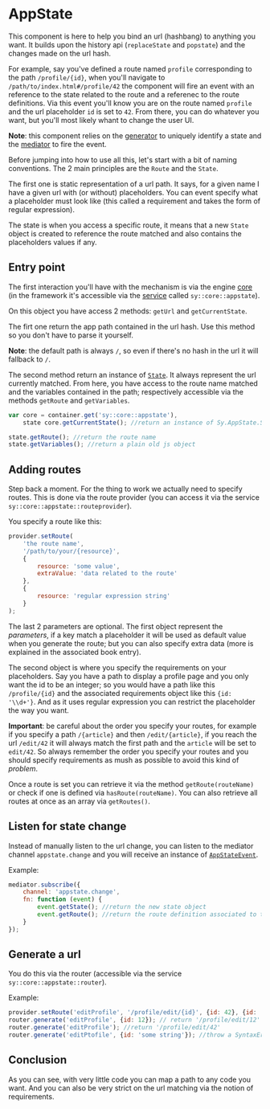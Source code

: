 # AppState

This component is here to help you bind an url (hashbang) to anything you want. It builds upon the history api (`replaceState` and `popstate`) and the changes made on the url hash.

For example, say you've defined a route named `profile` corresponding to the path `/profile/{id}`, when you'll navigate to `/path/to/index.html#/profile/42` the component will fire an event with an reference to the state related to the route and a referenec to the route definitions. Via this event you'll know you are on the route named `profile` and the url placeholder `id` is set to `42`. From there, you can do whatever you want, but you'll most likely whant to change the user UI.

**Note**: this component relies on the [generator](../src/Lib/Generator/UUID.js) to uniquely identify a state and the [mediator](Mediator.md) to fire the event.

Before jumping into how to use all this, let's start with a bit of naming conventions. The 2 main principles are the `Route` and the `State`.

The first one is static representation of a url path. It says, for a given name I have a given url with (or without) placeholders. You can event specify what a placeholder must look like (this called a requirement and takes the form of regular expression).

The state is when you access a specific route, it means that a new `State` object is created to reference the route matched and also contains the placeholders values if any.

## Entry point

The first interaction you'll have with the mechanism is via the engine [core](../src/AppState/Core.js) (in the framework it's accessible via the [service](Service-container.md) called `sy::core::appstate`).

On this object you have access 2 methods: `getUrl` and `getCurrentState`.

The firt one return the app path contained in the url hash. Use this method so you don't have to parse it yourself.

**Note**: the default path is always `/`, so even if there's no hash in the url it will fallback to `/`.

The second method return an instance of [`State`](../src/AppState/State.js). It always represent the url currently matched. From here, you have access to the route name matched and the variables contained in the path; respectively accessible via the methods `getRoute` and `getVariables`.

```js
var core = container.get('sy::core::appstate'),
    state core.getCurrentState(); //return an instance of Sy.AppState.State

state.getRoute(); //return the route name
state.getVariables(); //return a plain old js object
```

## Adding routes

Step back a moment. For the thing to work we actually need to specify routes. This is done via the route provider (you can access it via the service `sy::core::appstate::routeprovider`).

You specify a route like this:
```js
provider.setRoute(
    'the route name',
    '/path/to/your/{resource}',
    {
        resource: 'some value',
        extraValue: 'data related to the route'
    },
    {
        resource: 'regular expression string'
    }
);
```
The last 2 parameters are optional. The first object represent the *parameters*, if a key match a placeholder it will be used as default value when you generate the route; but you can also specify extra data (more is explained in the associated book entry).

The second object is where you specify the requirements on your placeholders. Say you have a path to display a profile page and you only want the id to be an integer; so you would have a path like this `/profile/{id}` and the associated requirements object like this `{id: '\\d+'}`. And as it uses regular expression you can restrict the placeholder the way you want.

**Important**: be careful about the order you specify your routes, for example if you specify a path `/{article}` and then `/edit/{article}`, if you reach the url `/edit/42` it will always match the first path and the `article` will be set to `edit/42`. So always remember the order you specify your routes and you should specify requirements as mush as possible to avoid this kind of *problem*.

Once a route is set you can retrieve it via the method `getRoute(routeName)` or check if one is defined via `hasRoute(routeName)`. You can also retrieve all routes at once as an array via `getRoutes()`.

## Listen for state change

Instead of manually listen to the url change, you can listen to the mediator channel `appstate.change` and you will receive an instance of [`AppStateEvent`](../src/AppState/AppStateEvent.js).

Example:
```js
mediator.subscribe({
    channel: 'appstate.change',
    fn: function (event) {
        event.getState(); //return the new state object
        event.getRoute(); //return the route definition associated to the state
    }
});
```

## Generate a url

You do this via the router (accessible via the service `sy::core::appstate::router`).

Example:
```js
provider.setRoute('editProfile', '/profile/edit/{id}', {id: 42}, {id: '\\d+'});
router.generate('editProfile', {id: 12}); // return '/profile/edit/12'
router.generate('editProfile'); //return '/profile/edit/42'
router.generate('editPtofile', {id: 'some string'}); //throw a SyntaxError as id doesn't fulfill its requirement
```

## Conclusion

As you can see, with very little code you can map a path to any code you want. And you can also be very strict on the url matching via the notion of requirements.